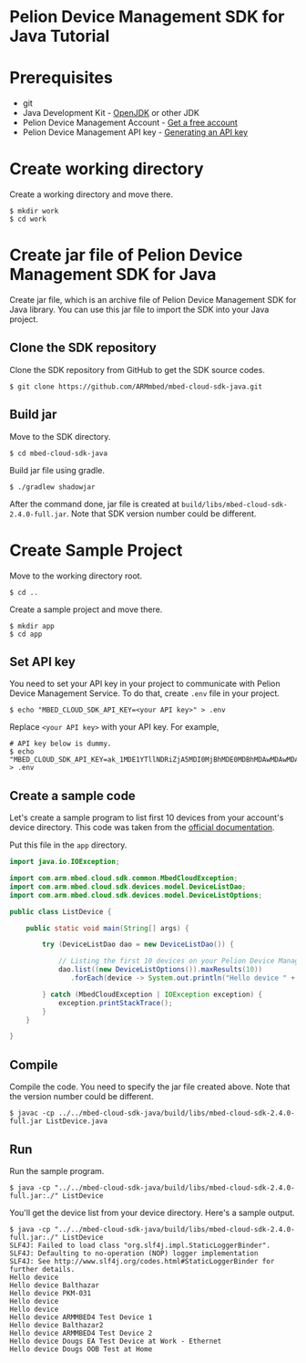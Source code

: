 # Pelion Device Management SDK for Java Tutorial


# Prerequisites
* git
* Java Development Kit - [OpenJDK](https://jdk.java.net/12/) or other JDK
* Pelion Device Management Account - [Get a free account](https://os.mbed.com/pelion-free-tier/)
* Pelion Device Management API key - [Generating an API key](https://www.pelion.com/docs/device-management/current/integrate-web-app/api-keys.html#generating-an-api-key)

# Create working directory
Create a working directory and move there.
```
$ mkdir work
$ cd work
```

# Create jar file of Pelion Device Management SDK for Java
Create jar file, which is an archive file of Pelion Device Management SDK for Java library. You can use this jar file to import the SDK into your Java project.

## Clone the SDK repository
Clone the SDK repository from GitHub to get the SDK source codes.
```
$ git clone https://github.com/ARMmbed/mbed-cloud-sdk-java.git
```

## Build jar
Move to the SDK directory.
```
$ cd mbed-cloud-sdk-java
```
Build jar file using gradle.
```
$ ./gradlew shadowjar
```
After the command done, jar file is created at `build/libs/mbed-cloud-sdk-2.4.0-full.jar`. Note that SDK version number could be different.

# Create Sample Project
Move to the working directory root.
```
$ cd ..
```
Create a sample project and move there.
```
$ mkdir app
$ cd app
```

## Set API key
You need to set your API key in your project to communicate with Pelion Device Management Service. To do that, create `.env` file in your project.
```
$ echo "MBED_CLOUD_SDK_API_KEY=<your API key>" > .env
```
Replace `<your API key>` with your API key. For example,
```
# API key below is dummy.
$ echo "MBED_CLOUD_SDK_API_KEY=ak_1MDE1YTllNDRiZjA5MDI0MjBhMDE0MDBhMDAwMDAwMDA0168df54c11412dc3bb0a403000000003KQbrhr0fcC90J47uSpbk8nF7Y9bietx" > .env
```
## Create a sample code
Let's create a sample program to list first 10 devices from your account's device directory. This code was taken from the [official documentation](https://cloud.mbed.com/docs/latest/mbed-cloud-sdk-java/).

Put this file in the `app` directory.

```java:ListDevice.java
import java.io.IOException;

import com.arm.mbed.cloud.sdk.common.MbedCloudException;
import com.arm.mbed.cloud.sdk.devices.model.DeviceListDao;
import com.arm.mbed.cloud.sdk.devices.model.DeviceListOptions;

public class ListDevice {

    public static void main(String[] args) {

        try (DeviceListDao dao = new DeviceListDao()) {

            // Listing the first 10 devices on your Pelion Device Management account
            dao.list((new DeviceListOptions()).maxResults(10))
               .forEach(device -> System.out.println("Hello device " + device.getName()));

        } catch (MbedCloudException | IOException exception) {
            exception.printStackTrace();
        }
    }

}
```

## Compile
Compile the code. You need to specify the jar file created above. Note that the version number could be different.
```
$ javac -cp ../../mbed-cloud-sdk-java/build/libs/mbed-cloud-sdk-2.4.0-full.jar ListDevice.java
```

## Run
Run the sample program.
```
$ java -cp "../../mbed-cloud-sdk-java/build/libs/mbed-cloud-sdk-2.4.0-full.jar:./" ListDevice
```
You'll get the device list from your device directory. Here's a sample output.
```
$ java -cp "../../mbed-cloud-sdk-java/build/libs/mbed-cloud-sdk-2.4.0-full.jar:./" ListDevice
SLF4J: Failed to load class "org.slf4j.impl.StaticLoggerBinder".
SLF4J: Defaulting to no-operation (NOP) logger implementation
SLF4J: See http://www.slf4j.org/codes.html#StaticLoggerBinder for further details.
Hello device
Hello device Balthazar
Hello device PKM-031
Hello device
Hello device
Hello device ARMMBED4 Test Device 1
Hello device Balthazar2
Hello device ARMMBED4 Test Device 2
Hello device Dougs EA Test Device at Work - Ethernet
Hello device Dougs OOB Test at Home
```
